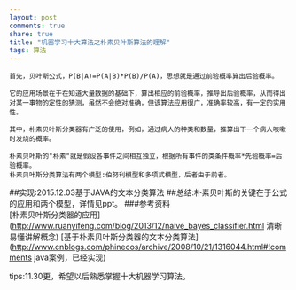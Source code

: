 ```yaml
---
layout: post
comments: true
share: true
title: "机器学习十大算法之朴素贝叶斯算法的理解"
tags: 算法
---
```


    首先，贝叶斯公式，P(B|A)=P(A|B)*P(B)/P(A)，思想就是通过前验概率算出后验概率。
    
    它的应用场景在于在知道大量数据的基础下，算出相应的前验概率，推导出后验概率，从而得出对某一事物的定性的猜测，虽然不会绝对准确，但该算法应用很广，准确率较高，有一定的实用性。
    
    其中，朴素贝叶斯分类器有广泛的使用，例如，通过病人的种类和数量，推算出下一个病人咳嗽时发烧的概率。
    
    朴素贝叶斯的"朴素"就是假设各事件之间相互独立，根据所有事件的类条件概率*先验概率=后验概率。
    朴素贝叶斯分类算法有两个模型:伯努利模型和多项式模型，后者由于前者。
##实现:2015.12.03基于JAVA的文本分类算法
##总结:朴素贝叶斯的关键在于公式的应用和两个模型，详情见ppt。
###参考资料    
[朴素贝叶斯分类器的应用](http://www.ruanyifeng.com/blog/2013/12/naive_bayes_classifier.html 清晰易懂讲解概念)
[基于朴素贝叶斯分类器的文本分类算法](http://www.cnblogs.com/phinecos/archive/2008/10/21/1316044.html#!comments java案例，已经实现)

tips:11.30更，希望以后熟悉掌握十大机器学习算法。